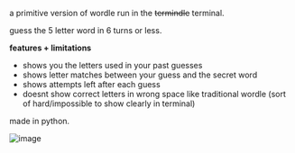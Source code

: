 a primitive version of wordle run in the ~~termindle~~ terminal.

guess the 5 letter word in 6 turns or less.

 **features + limitations**
- shows you the letters used in your past guesses
- shows letter matches between your guess and the secret word
- shows attempts left after each guess
- doesnt show correct letters in wrong space like traditional wordle (sort of hard/impossible to show clearly in terminal)

made in python.

![image](https://github.com/trl-bartlett/termindle-new/assets/165054241/cff6c523-f5f0-421b-9ab4-28e111412192)

